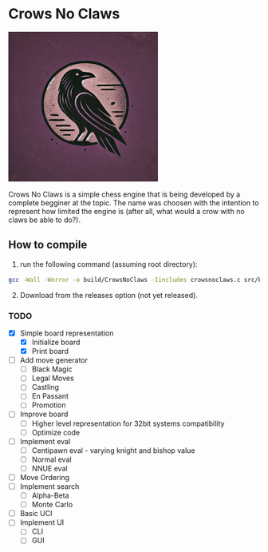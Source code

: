 # Crows No Claws

<img src="assets\CrowsNoClawsLogo.png" width="300" height="300">

Crows No Claws is a simple chess engine that is being developed by a complete begginer at the topic. The name was choosen with the intention to represent how limited the engine is (after all, what would a crow with no claws be able to do?).

## How to compile

1. run the following command (assuming root directory):
```bash
gcc -Wall -Werror -o build/CrowsNoClaws -Iincludes crowsnoclaws.c src/board.c src/move_generator.c src/constant.c src/magic/magic.c src/magic/mInterface.c -O3
```
2. Download from the releases option (not yet released).

### TODO

- [x] Simple board representation
    - [x] Initialize board
    - [x] Print board
- [ ] Add move generator
    - [ ] Black Magic
    - [ ] Legal Moves
    - [ ] Castling
    - [ ] En Passant
    - [ ] Promotion
- [ ] Improve board
    - [ ] Higher level representation for 32bit systems compatibility 
    - [ ] Optimize code
- [ ] Implement eval
    - [ ] Centipawn eval - varying knight and bishop value
    - [ ] Normal eval
    - [ ] NNUE eval
- [ ] Move Ordering
- [ ] Implement search
    - [ ] Alpha-Beta
    - [ ] Monte Carlo
- [ ] Basic UCI
- [ ] Implement UI
    - [ ] CLI
    - [ ] GUI